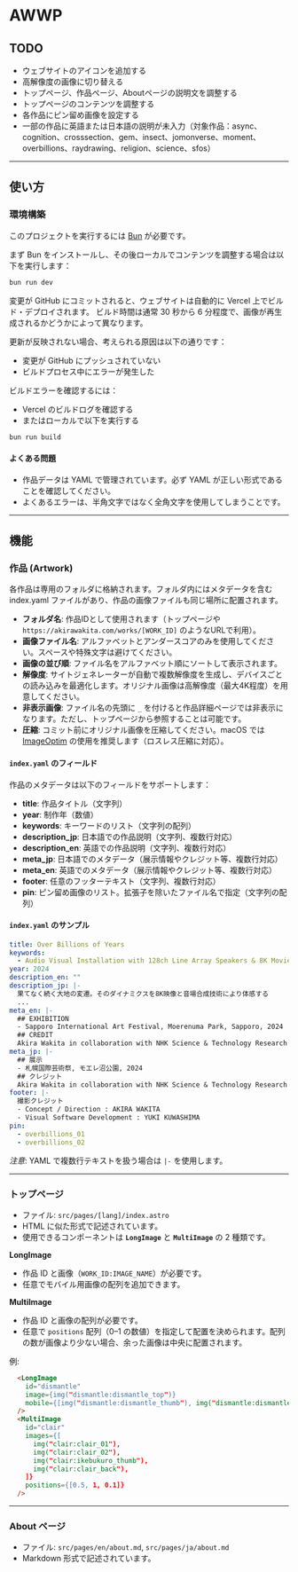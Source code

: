 # AWWP

## TODO

- ウェブサイトのアイコンを追加する
- 高解像度の画像に切り替える
- トップページ、作品ページ、Aboutページの説明文を調整する
- トップページのコンテンツを調整する
- 各作品にピン留め画像を設定する
- 一部の作品に英語または日本語の説明が未入力（対象作品：async、cognition、crosssection、gem、insect、jomonverse、moment、overbillions、raydrawing、religion、science、sfos）

---

## 使い方

### 環境構築

このプロジェクトを実行するには [Bun](https://bun.com) が必要です。

まず Bun をインストールし、その後ローカルでコンテンツを調整する場合は以下を実行します：

```bash
bun run dev
```

変更が GitHub にコミットされると、ウェブサイトは自動的に Vercel 上でビルド・デプロイされます。
ビルド時間は通常 30 秒から 6 分程度で、画像が再生成されるかどうかによって異なります。

更新が反映されない場合、考えられる原因は以下の通りです：

- 変更が GitHub にプッシュされていない
- ビルドプロセス中にエラーが発生した

ビルドエラーを確認するには：

- Vercel のビルドログを確認する
- またはローカルで以下を実行する

```bash
bun run build
```

#### よくある問題

- 作品データは YAML で管理されています。必ず YAML が正しい形式であることを確認してください。
- よくあるエラーは、半角文字ではなく全角文字を使用してしまうことです。

---

## 機能

### 作品 (Artwork)

各作品は専用のフォルダに格納されます。フォルダ内にはメタデータを含む index.yaml ファイルがあり、作品の画像ファイルも同じ場所に配置されます。

- **フォルダ名**: 作品IDとして使用されます（トップページや `https://akirawakita.com/works/[WORK_ID]` のようなURLで利用）。
- **画像ファイル名**: アルファベットとアンダースコアのみを使用してください。スペースや特殊文字は避けてください。
- **画像の並び順**: ファイル名をアルファベット順にソートして表示されます。
- **解像度**: サイトジェネレーターが自動で複数解像度を生成し、デバイスごとの読み込みを最適化します。オリジナル画像は高解像度（最大4K程度）を用意してください。
- **非表示画像**: ファイル名の先頭に `_` を付けると作品詳細ページでは非表示になります。ただし、トップページから参照することは可能です。
- **圧縮**: コミット前にオリジナル画像を圧縮してください。macOS では [ImageOptim](https://imageoptim.com/mac) の使用を推奨します（ロスレス圧縮に対応）。

#### `index.yaml` のフィールド

作品のメタデータは以下のフィールドをサポートします：

- **title**: 作品タイトル（文字列）
- **year**: 制作年（数値）
- **keywords**: キーワードのリスト（文字列の配列）
- **description_jp**: 日本語での作品説明（文字列、複数行対応）
- **description_en**: 英語での作品説明（文字列、複数行対応）
- **meta_jp**: 日本語でのメタデータ（展示情報やクレジット等、複数行対応）
- **meta_en**: 英語でのメタデータ（展示情報やクレジット等、複数行対応）
- **footer**: 任意のフッターテキスト（文字列、複数行対応）
- **pin**: ピン留め画像のリスト。拡張子を除いたファイル名で指定（文字列の配列）

#### `index.yaml` のサンプル

```yaml
title: Over Billions of Years
keywords:
  - Audio Visual Installation with 128ch Line Array Speakers & 8K Movie
year: 2024
description_en: ""
description_jp: |-
  果てなく続く大地の変遷。そのダイナミクスを8K映像と音場合成技術により体感する
  ...
meta_en: |-
  ## EXHIBITION
  - Sapporo International Art Festival, Moerenuma Park, Sapporo, 2024
  ## CREDIT
  Akira Wakita in collaboration with NHK Science & Technology Research Laboratories, with the support of Astrodesign Inc.
meta_jp: |-
  ## 展示
  - 札幌国際芸術祭, モエレ沼公園, 2024
  ## クレジット
  Akira Wakita in collaboration with NHK Science & Technology Research Laboratories, with the support of Astrodesign Inc.
footer: |-
  撮影クレジット
  - Concept / Direction : AKIRA WAKITA
  - Visual Software Development : YUKI KUWASHIMA
pin:
  - overbillions_01
  - overbillions_02
```

_注意_: YAML で複数行テキストを扱う場合は `|-` を使用します。

---

### トップページ

- ファイル: `src/pages/[lang]/index.astro`
- HTML に似た形式で記述されています。
- 使用できるコンポーネントは **`LongImage`** と **`MultiImage`** の 2 種類です。

**LongImage**

- 作品 ID と画像（`WORK_ID:IMAGE_NAME`）が必要です。
- 任意でモバイル用画像の配列を追加できます。

**MultiImage**

- 作品 ID と画像の配列が必要です。
- 任意で `positions` 配列（0–1 の数値）を指定して配置を決められます。配列の数が画像より少ない場合、余った画像は中央に配置されます。

例:

```html
  <LongImage
    id="dismantle"
    image={img("dismantle:dismantle_top")}
    mobile={[img("dismantle:dismantle_thumb"), img("dismantle:dismantle_02")]}
  />
  <MultiImage
    id="clair"
    images={[
      img("clair:clair_01"),
      img("clair:clair_02"),
      img("clair:ikebukuro_thumb"),
      img("clair:clair_back"),
    ]}
    positions={[0.5, 1, 0.1]}
  />
```

---

### About ページ

- ファイル: `src/pages/en/about.md`, `src/pages/ja/about.md`
- Markdown 形式で記述されています。

